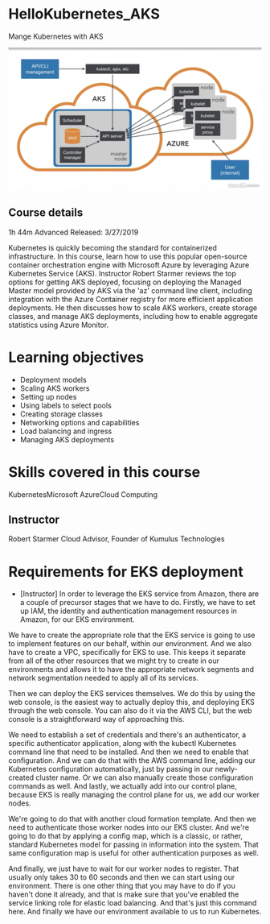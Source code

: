# HelloKubernetes_AKS
Mange Kubernetes with AKS

![Kube architecture][logo]

[logo]: https://github.com/ramiljoaquin/HelloKubernetes_AKS/blob/master/assets/KubeArchitecture.png "Kubernetes architecture"



## Course details
1h 44m  Advanced  Released: 3/27/2019

Kubernetes is quickly becoming the standard for containerized infrastructure. In this course, learn how to use this popular open-source container orchestration engine with Microsoft Azure by leveraging Azure Kubernetes Service (AKS). Instructor Robert Starmer reviews the top options for getting AKS deployed, focusing on deploying the Managed Master model provided by AKS via the 'az' command line client, including integration with the Azure Container registry for more efficient application deployments. He then discusses how to scale AKS workers, create storage classes, and manage AKS deployments, including how to enable aggregate statistics using Azure Monitor.


# Learning objectives
- Deployment models
- Scaling AKS workers
- Setting up nodes
- Using labels to select pools
- Creating storage classes
- Networking options and capabilities
- Load balancing and ingress
- Managing AKS deployments

# Skills covered in this course

KubernetesMicrosoft AzureCloud Computing


## Instructor

Robert Starmer
Cloud Advisor, Founder of Kumulus Technologies


# Requirements for EKS deployment

- [Instructor] In order to leverage the EKS service from Amazon, there are a couple of precursor stages that we have to do. Firstly, we have to set up IAM, the identity and authentication management resources in Amazon, for our EKS environment. 

We have to create the appropriate role that the EKS service is going to use to implement features on our behalf, within our environment. And we also have to create a VPC, specifically for EKS to use. This keeps it separate from all of the other resources that we might try to create in our environments and allows it to have the appropriate network segments and network segmentation needed to apply all of its services. 

Then we can deploy the EKS services themselves. We do this by using the web console, is the easiest way to actually deploy this, and deploying EKS through the web console. You can also do it via the AWS CLI, but the web console is a straightforward way of approaching this. 

We need to establish a set of credentials and there's an authenticator, a specific authenticator application, along with the kubectl Kubernetes command line that need to be installed. And then we need to enable that configuration. And we can do that with the AWS command line, adding our Kubernetes configuration automatically, just by passing in our newly-created cluster name. Or we can also manually create those configuration commands as well. And lastly, we actually add into our control plane, because EKS is really managing the control plane for us, we add our worker nodes. 

We're going to do that with another cloud formation template. And then we need to authenticate those worker nodes into our EKS cluster. And we're going to do that by applying a config map, which is a classic, or rather, standard Kubernetes model for passing in information into the system. That same configuration map is useful for other authentication purposes as well. 

And finally, we just have to wait for our worker nodes to register. That usually only takes 30 to 60 seconds and then we can start using our environment. There is one other thing that you may have to do if you haven't done it already, and that is make sure that you've enabled the service linking role for elastic load balancing. And that's just this command here. And finally we have our environment available to us to run Kubernetes.
